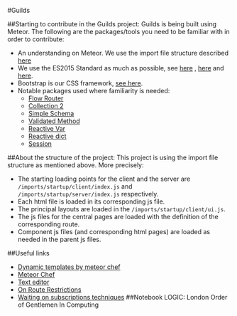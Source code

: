 #Guilds

##Starting to contribute in the Guilds project:
Guilds is being built using Meteor. The following are the packages/tools you need to be familiar with in order to contribute:
* An understanding on Meteor. We use the import file structure described [here](https://themeteorchef.com/snippets/understanding-the-imports-directory/)
* We use the ES2015 Standard as much as possible, see [here](https://babeljs.io/learn-es2015/) , [here](http://info.meteor.com/blog/es2015-get-started) and [here](http://eslint.org).
* Bootstrap is our CSS framework, [see here](http://getbootstrap.com).
* Notable packages used where familiarity is needed:
  * [Flow Router](https://kadira.io/academy/meteor-routing-guide/content/introduction-to-flow-router)
  * [Collection 2](https://github.com/aldeed/meteor-collection2)
  * [Simple Schema](https://github.com/aldeed/meteor-simple-schema)
  * [Validated Method](https://github.com/meteor/validated-method)
  * [Reactive Var](https://docs.meteor.com/api/reactive-var.html)
  * [Reactive dict](https://atmospherejs.com/meteor/reactive-dict)
  * [Session](https://docs.meteor.com/api/session.html)

##About the structure of the project:
This project is using the import file structure as mentioned above. More precisely:

* The starting loading points for the client and the server are `/imports/startup/client/index.js` and `/imports/startup/server/index.js` respectively.
* Each html file is loaded in its corresponding js file.
* The principal layouts are loaded in the `/imports/startup/client/ui.js`.
* The js files for the central pages are loaded with the definition of the corresponding route.
* Component js files (and corresponding html pages) are loaded as needed in the parent js files.


##Useful links
* [Dynamic templates by meteor chef](https://themeteorchef.com/snippets/using-dynamic-templates/)
* [Meteor Chef](https://themeteorchef.com)
* [Text editor](http://ckeditor.com/pricing)
* [On Route Restrictions](https://medium.com/@satyavh/using-flow-router-for-authentication-ba7bb2644f42#.86e18hqwt)
* [Waiting on subscriptions techniques](https://themeteorchef.com/tutorials/loading-patterns)
##Notebook
LOGIC: London Order of Gentlemen In Computing
